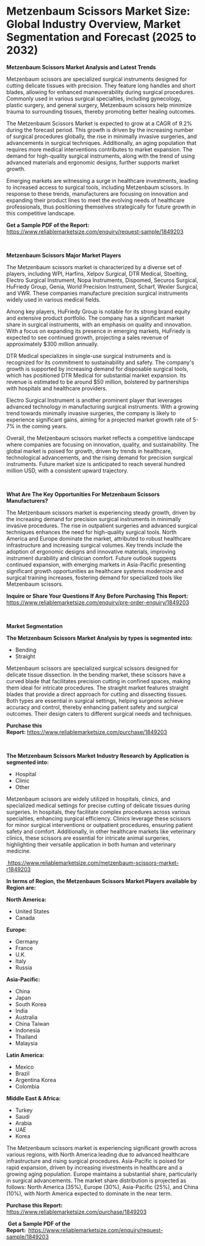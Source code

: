 <p><h1>Metzenbaum Scissors Market Size: Global Industry Overview, Market Segmentation and Forecast (2025 to 2032)</h1></p><p><strong>Metzenbaum Scissors Market Analysis and Latest Trends</strong></p>
<p><p>Metzenbaum scissors are specialized surgical instruments designed for cutting delicate tissues with precision. They feature long handles and short blades, allowing for enhanced maneuverability during surgical procedures. Commonly used in various surgical specialties, including gynecology, plastic surgery, and general surgery, Metzenbaum scissors help minimize trauma to surrounding tissues, thereby promoting better healing outcomes.</p><p>The Metzenbaum Scissors Market is expected to grow at a CAGR of 9.2% during the forecast period. This growth is driven by the increasing number of surgical procedures globally, the rise in minimally invasive surgeries, and advancements in surgical techniques. Additionally, an aging population that requires more medical interventions contributes to market expansion. The demand for high-quality surgical instruments, along with the trend of using advanced materials and ergonomic designs, further supports market growth.</p><p>Emerging markets are witnessing a surge in healthcare investments, leading to increased access to surgical tools, including Metzenbaum scissors. In response to these trends, manufacturers are focusing on innovation and expanding their product lines to meet the evolving needs of healthcare professionals, thus positioning themselves strategically for future growth in this competitive landscape.</p></p>
<p><strong>Get a Sample PDF of the Report:&nbsp;</strong> <a href="https://www.reliablemarketsize.com/enquiry/request-sample/1849203?utm_campaign=3456&utm_medium=2&utm_source=Github&utm_content=ia&utm_term=13042025&utm_id=metzenbaum-scissors">https://www.reliablemarketsize.com/enquiry/request-sample/1849203</a></p>
<p>&nbsp;</p>
<p><strong>Metzenbaum Scissors Major Market Players</strong></p>
<p><p>The Metzenbaum scissors market is characterized by a diverse set of players, including WPI, Harfins, Xelpov Surgical, DTR Medical, Stoelting, Electro Surgical Instrument, Nopa Instruments, Dispomed, Securos Surgical, HuFriedy Group, Genia, World Precision Instrument, Scharf, Wexler Surgical, and VWR. These companies manufacture precision surgical instruments widely used in various medical fields.</p><p>Among key players, HuFriedy Group is notable for its strong brand equity and extensive product portfolio. The company has a significant market share in surgical instruments, with an emphasis on quality and innovation. With a focus on expanding its presence in emerging markets, HuFriedy is expected to see continued growth, projecting a sales revenue of approximately $300 million annually.</p><p>DTR Medical specializes in single-use surgical instruments and is recognized for its commitment to sustainability and safety. The company's growth is supported by increasing demand for disposable surgical tools, which has positioned DTR Medical for substantial market expansion. Its revenue is estimated to be around $50 million, bolstered by partnerships with hospitals and healthcare providers.</p><p>Electro Surgical Instrument is another prominent player that leverages advanced technology in manufacturing surgical instruments. With a growing trend towards minimally invasive surgeries, the company is likely to experience significant gains, aiming for a projected market growth rate of 5-7% in the coming years.</p><p>Overall, the Metzenbaum scissors market reflects a competitive landscape where companies are focusing on innovation, quality, and sustainability. The global market is poised for growth, driven by trends in healthcare, technological advancements, and the rising demand for precision surgical instruments. Future market size is anticipated to reach several hundred million USD, with a consistent upward trajectory.</p></p>
<p>&nbsp;</p>
<p><strong>What Are The Key Opportunities For Metzenbaum Scissors Manufacturers?</strong></p>
<p><p>The Metzenbaum scissors market is experiencing steady growth, driven by the increasing demand for precision surgical instruments in minimally invasive procedures. The rise in outpatient surgeries and advanced surgical techniques enhances the need for high-quality surgical tools. North America and Europe dominate the market, attributed to robust healthcare infrastructure and increasing surgical volumes. Key trends include the adoption of ergonomic designs and innovative materials, improving instrument durability and clinician comfort. Future outlook suggests continued expansion, with emerging markets in Asia-Pacific presenting significant growth opportunities as healthcare systems modernize and surgical training increases, fostering demand for specialized tools like Metzenbaum scissors.</p></p>
<p><strong>Inquire or Share Your Questions If Any Before Purchasing This Report:</strong> <a href="https://www.reliablemarketsize.com/enquiry/pre-order-enquiry/1849203?utm_campaign=3456&utm_medium=2&utm_source=Github&utm_content=ia&utm_term=13042025&utm_id=metzenbaum-scissors">https://www.reliablemarketsize.com/enquiry/pre-order-enquiry/1849203</a></p>
<p>&nbsp;</p>
<p><strong>Market Segmentation</strong></p>
<p><strong>The Metzenbaum Scissors Market Analysis by types is segmented into:</strong></p>
<p><ul><li>Bending</li><li>Straight</li></ul></p>
<p><p>Metzenbaum scissors are specialized surgical scissors designed for delicate tissue dissection. In the bending market, these scissors have a curved blade that facilitates precision cutting in confined spaces, making them ideal for intricate procedures. The straight market features straight blades that provide a direct approach for cutting and dissecting tissues. Both types are essential in surgical settings, helping surgeons achieve accuracy and control, thereby enhancing patient safety and surgical outcomes. Their design caters to different surgical needs and techniques.</p></p>
<p><strong>Purchase this Report:&nbsp;</strong><a href="https://www.reliablemarketsize.com/purchase/1849203?utm_campaign=3456&utm_medium=2&utm_source=Github&utm_content=ia&utm_term=13042025&utm_id=metzenbaum-scissors">https://www.reliablemarketsize.com/purchase/1849203</a></p>
<p>&nbsp;</p>
<p><strong>The Metzenbaum Scissors Market Industry Research by Application is segmented into:</strong></p>
<p><ul><li>Hospital</li><li>Clinic</li><li>Other</li></ul></p>
<p><p>Metzenbaum scissors are widely utilized in hospitals, clinics, and specialized medical settings for precise cutting of delicate tissues during surgeries. In hospitals, they facilitate complex procedures across various specialties, enhancing surgical efficiency. Clinics leverage these scissors for minor surgical interventions or outpatient procedures, ensuring patient safety and comfort. Additionally, in other healthcare markets like veterinary clinics, these scissors are essential for intricate animal surgeries, highlighting their versatile application in both human and veterinary medicine.</p></p>
<p><a href="https://www.reliablemarketsize.com/metzenbaum-scissors-market-r1849203?utm_campaign=3456&utm_medium=2&utm_source=Github&utm_content=ia&utm_term=13042025&utm_id=metzenbaum-scissors">&nbsp;https://www.reliablemarketsize.com/metzenbaum-scissors-market-r1849203</a></p>
<p><strong>In terms of Region, the Metzenbaum Scissors Market Players available by Region are:</strong></p>
<p>
    <p> <strong> North America: </strong>
        <ul>
            <li>United States</li>
            <li>Canada</li>
        </ul>
        </p> 
    <p> <strong> Europe: </strong>
        <ul>
            <li>Germany</li>
            <li>France</li>
            <li>U.K.</li>
            <li>Italy</li>
            <li>Russia</li>
        </ul>
        </p> 
    <p> <strong> Asia-Pacific: </strong>
        <ul>
            <li>China</li>
            <li>Japan</li>
            <li>South Korea</li>
            <li>India</li>
            <li>Australia</li>
            <li>China Taiwan</li>
            <li>Indonesia</li>
            <li>Thailand</li>
            <li>Malaysia</li>
        </ul>
        </p> 
    <p> <strong> Latin America: </strong>
        <ul>
            <li>Mexico</li>
            <li>Brazil</li>
            <li>Argentina Korea</li>
            <li>Colombia</li>
        </ul>
        </p> 
    <p> <strong> Middle East & Africa: </strong>
        <ul>
            <li>Turkey</li>
            <li>Saudi</li>
            <li>Arabia</li>
            <li>UAE</li>
            <li>Korea</li>
        </ul>
    </p>
    </p>
<p><p>The Metzenbaum scissors market is experiencing significant growth across various regions, with North America leading due to advanced healthcare infrastructure and rising surgical procedures. Asia-Pacific is poised for rapid expansion, driven by increasing investments in healthcare and a growing aging population. Europe maintains a substantial share, particularly in surgical advancements. The market share distribution is projected as follows: North America (35%), Europe (30%), Asia-Pacific (25%), and China (10%), with North America expected to dominate in the near term.</p></p>
<p><strong>Purchase this Report: </strong><a href="https://www.reliablemarketsize.com/purchase/1849203?utm_campaign=3456&utm_medium=2&utm_source=Github&utm_content=ia&utm_term=13042025&utm_id=metzenbaum-scissors">https://www.reliablemarketsize.com/purchase/1849203</a></p>
<p>&nbsp;<strong>Get a Sample PDF of the Report:&nbsp;&nbsp;</strong><a href="https://www.reliablemarketsize.com/enquiry/request-sample/1849203?utm_campaign=3456&utm_medium=2&utm_source=Github&utm_content=ia&utm_term=13042025&utm_id=metzenbaum-scissors">https://www.reliablemarketsize.com/enquiry/request-sample/1849203</a></p>
<p><strong></strong></p>
<p><p></p><p></p><p></p></p>